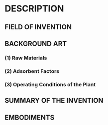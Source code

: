 # DESCRIPTION

## FIELD OF INVENTION

## BACKGROUND ART

### (1) Raw Materials

### (2) Adsorbent Factors

### (3) Operating Conditions of the Plant

## SUMMARY OF THE INVENTION

## EMBODIMENTS

